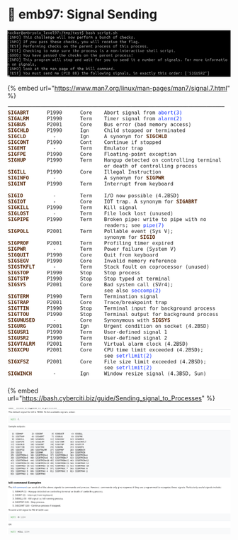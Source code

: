 # 🔴 emb97: Signal Sending

![](<../.gitbook/assets/image (108).png>)

{% embed url="https://www.man7.org/linux/man-pages/man7/signal.7.html" %}

![Standard signals](<../.gitbook/assets/image (210).png>)

{% embed url="https://bash.cyberciti.biz/guide/Sending_signal_to_Processes" %}

![](<../.gitbook/assets/image (178).png>)
